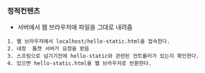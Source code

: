 ### 정적컨텐츠
- 서버에서 웹 브라우저에 파일을 그대로 내려줌
```terminal
1. 웹 브라우저에서 localhost/hello-static.html을 접속한다.
2. 내장  톰캣 서버가 요청을 받음
3. 스프링으로 넘기기전에 hello-static와 관련된 컨트롤러가 있는지 확인한다.
4. 있으면 hello-static.html을 웹 브라우저로 반환한다.
```
